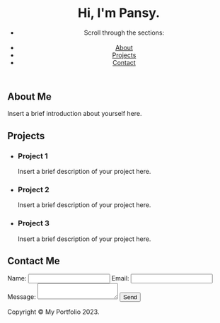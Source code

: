 <!DOCTYPE html>
<html>
<head>
	<title>Pansy's Portfolio</title>
	<meta name="viewport" content="width=device-width, initial-scale=1.0">
	<link rel="stylesheet" href="style.css">
</head>
<body>
	<header>
		<h1>Hi, I'm Pansy.</h1>
		<nav>
			<ul>
				<li>Scroll through the sections:</li>
				<br>
				<li><a href="#about">About</a></li>
				<li><a href="#projects">Projects</a></li>
				<li><a href="#contact">Contact</a></li>
			</ul>
		</nav>
	</header>
	<main>
		<section id="about">
			<h2>About Me</h2>
			<p>Insert a brief introduction about yourself here.</p>
		</section>
		<section id="projects">
			<h2>Projects</h2>
			<ul>
				<li>
					<h3>Project 1</h3>
					<p>Insert a brief description of your project here.</p>
				</li>
				<li>
					<h3>Project 2</h3>
					<p>Insert a brief description of your project here.</p>
				</li>
				<li>
					<h3>Project 3</h3>
					<p>Insert a brief description of your project here.</p>
				</li>
			</ul>
		</section>
		<section id="contact">
			<h2>Contact Me</h2>
			<form>
				<label for="name">Name:</label>
				<input type="text" id="name" name="name" required>
				<label for="email">Email:</label>
				<input type="email" id="email" name="email" required>
				<label for="message">Message:</label>
				<textarea id="message" name="message" required></textarea>
				<button type="submit">Send</button>
			</form>
		</section>
	</main>
	<footer>
		<p>Copyright © My Portfolio 2023.
	</footer>
</body>
</html>
